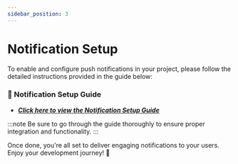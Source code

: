 ```yaml
---
sidebar_position: 3
---
```


# Notification Setup

<!-- How to set Notification -->

To enable and configure push notifications in your project, please follow the detailed instructions provided in the guide below:

### 📘 Notification Setup Guide

 - ***[Click here to view the Notification Setup Guide](https://wrteam-in.github.io/common_app_doc/GeneralSettings/notifications)***



:::note
Be sure to go through the guide thoroughly to ensure proper integration and functionality.
:::

Once done, you're all set to deliver engaging notifications to your users. Enjoy your development journey! 🚀
<!-- ## 📢 Setting Up Push Notifications for iOS  

This guide explains how to enable **Push Notifications** in your iOS app using **Firebase and Apple Push Notification Service (APNs).**  

---

## 🚀 **Enable Push Notifications in Xcode**  

1️⃣ Open **Xcode** and load your project.  
2️⃣ In the **Project Navigator** (left panel), select your project.  
3️⃣ In the right-hand panel, select your **App Target**.  
4️⃣ Navigate to the **Capabilities** tab.  
5️⃣ Enable **Push Notifications**.  
6️⃣ Enable **Remote Notifications** and **Background Fetch** under **Background Modes**.  

![notification](../../static/img/app/1.webp)

---

## 🔑 **APNs Authentication Methods**  

Apple Push Notification service (APNs) supports two authentication methods:  

1️⃣ **Token-based Authentication (.p8 file)**  
2️⃣ **Certificate-based Authentication (.p12 file)**  

---

## 🔹 **Option 1: Token-based Authentication (.p8 file)**  

1️⃣ **Log in** to the [Apple Developer Portal](https://developer.apple.com/account/).  
2️⃣ Go to **Certificates, IDs & Profiles > Identifiers > App IDs**.  
3️⃣ Select your **App ID** and click **Continue**.  
4️⃣ Enable **Push Notifications** in the **Capabilities** section.  

![notification](../../static/img/app/2.webp)

![notification](../../static/img/app/3.webp)


5️⃣ Navigate to **Certificates, IDs & Profiles > Keys**.  
6️⃣ Click **Add Key** and enable **APNs** for it.  

![notification](../../static/img/app/4.webp)

7️⃣ Save and **download the .p8 file** (this can be downloaded only once).  

![notification](../../static/img/app/5.webp)


🔹 **Upload .p8 File to Firebase**  

1️⃣ Open **Firebase Console**.  
2️⃣ Navigate to **Project Settings > Cloud Messaging**.  
3️⃣ Upload the **.p8 file** along with:  
   - **Key ID** (found in Apple Developer Portal under "Keys")  
   - **Team ID** (found under Apple Developer account settings) 

![notification](../../static/img/app/6.webp)

---

## 🔹 **Option 2: Certificate-based Authentication (.p12 file)**  

1️⃣ **Log in** to the [Apple Developer Portal](https://developer.apple.com/account/).  
2️⃣ Navigate to **Certificates, IDs & Profiles > Identifiers > App IDs**.  
3️⃣ Select your **App ID**, enable **Push Notifications**, and save changes.  
4️⃣ Click **Capabilities > Push Notifications > Configure**.  
5️⃣ Click **Create Certificate** under either:  
   - **Development SSL Certificate** (for testing)  
   - **Production SSL Certificate** (for live push notifications)  

6️⃣ Follow Apple's guide to **Create a Certificate Signing Request (CSR)**.  
7️⃣ Upload the CSR file and generate the certificate.  
8️⃣ Click **Download** to download the `.cer` file.  

🔹 **Convert .cer File to .p12 File**  

1️⃣ Open the `.cer` file in **Keychain Access** on your Mac.  
2️⃣ Go to **Category > Certificates**.  
3️⃣ Select your **Push Notification Certificate**.  
4️⃣ Click **File > Export Items**.  
5️⃣ Save the file as **.p12 format**.  

🔹 **Upload .p12 File to Firebase**  

1️⃣ Open **Firebase Console**.  
2️⃣ Navigate to **Project Settings > Cloud Messaging**.  
3️⃣ Upload the **.p12 file** and enter the password if prompted. 

![notification](../../static/img/app/7.webp)
![notification](../../static/img/app/8.webp)


---

✅ **Push Notifications Setup Completed! 🎉**  

Your iOS app is now configured to receive **Push Notifications** via **Firebase and APNs**. 🚀   -->
